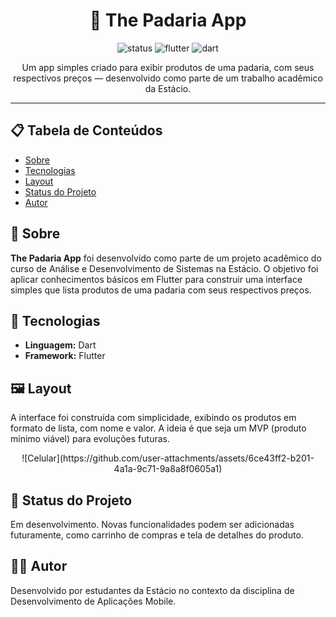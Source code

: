 <h1 align="center">🍞 The Padaria App</h1>

<p align="center">
  <img src="https://img.shields.io/badge/status-em%20desenvolvimento-yellow" alt="status">
  <img src="https://img.shields.io/badge/Flutter-Framework-blue" alt="flutter">
  <img src="https://img.shields.io/badge/Dart-Language-blueviolet" alt="dart">
</p>

<p align="center">
  Um app simples criado para exibir produtos de uma padaria, com seus respectivos preços — desenvolvido como parte de um trabalho acadêmico da Estácio.
</p>

<hr>

<h2>📋 Tabela de Conteúdos</h2>
<ul>
  <li><a href="#sobre">Sobre</a></li>
  <li><a href="#tecnologias">Tecnologias</a></li>
  <li><a href="#layout">Layout</a></li>
  <li><a href="#status">Status do Projeto</a></li>
  <li><a href="#autor">Autor</a></li>
</ul>

<h2 id="sobre">📖 Sobre</h2>
<p>
  <strong>The Padaria App</strong> foi desenvolvido como parte de um projeto acadêmico do curso de Análise e Desenvolvimento de Sistemas na Estácio. O objetivo foi aplicar conhecimentos básicos em Flutter para construir uma interface simples que lista produtos de uma padaria com seus respectivos preços.
</p>

<h2 id="tecnologias">🧪 Tecnologias</h2>
<ul>
  <li><strong>Linguagem:</strong> Dart</li>
  <li><strong>Framework:</strong> Flutter</li>
</ul>

<h2 id="layout">🖼️ Layout</h2>
<p>
  A interface foi construída com simplicidade, exibindo os produtos em formato de lista, com nome e valor. A ideia é que seja um MVP (produto mínimo viável) para evoluções futuras.
</p>

<p align="center">
  ![Celular](https://github.com/user-attachments/assets/6ce43ff2-b201-4a1a-9c71-9a8a8f0605a1)

</p>

<h2 id="status">🚧 Status do Projeto</h2>
<p>
  Em desenvolvimento. Novas funcionalidades podem ser adicionadas futuramente, como carrinho de compras e tela de detalhes do produto.
</p>

<h2 id="autor">👨‍🍳 Autor</h2>
<p>
  Desenvolvido por estudantes da Estácio no contexto da disciplina de Desenvolvimento de Aplicações Mobile.
</p>

